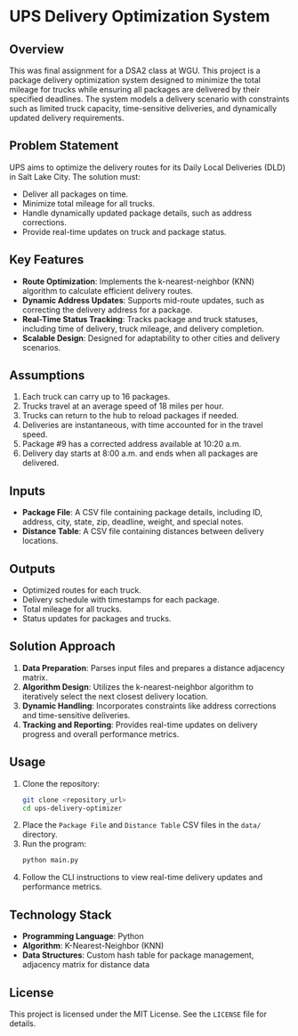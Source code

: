 # UPS Delivery Optimization System

## Overview
This was final assignment for a DSA2 class at WGU. This project is a package delivery optimization system designed to minimize the total mileage for trucks while ensuring all packages are delivered by their specified deadlines. The system models a delivery scenario with constraints such as limited truck capacity, time-sensitive deliveries, and dynamically updated delivery requirements.

## Problem Statement
UPS aims to optimize the delivery routes for its Daily Local Deliveries (DLD) in Salt Lake City. The solution must:
- Deliver all packages on time.
- Minimize total mileage for all trucks.
- Handle dynamically updated package details, such as address corrections.
- Provide real-time updates on truck and package status.

## Key Features
- **Route Optimization**: Implements the k-nearest-neighbor (KNN) algorithm to calculate efficient delivery routes.
- **Dynamic Address Updates**: Supports mid-route updates, such as correcting the delivery address for a package.
- **Real-Time Status Tracking**: Tracks package and truck statuses, including time of delivery, truck mileage, and delivery completion.
- **Scalable Design**: Designed for adaptability to other cities and delivery scenarios.

## Assumptions
1. Each truck can carry up to 16 packages.
2. Trucks travel at an average speed of 18 miles per hour.
3. Trucks can return to the hub to reload packages if needed.
4. Deliveries are instantaneous, with time accounted for in the travel speed.
5. Package #9 has a corrected address available at 10:20 a.m.
6. Delivery day starts at 8:00 a.m. and ends when all packages are delivered.

## Inputs
- **Package File**: A CSV file containing package details, including ID, address, city, state, zip, deadline, weight, and special notes.
- **Distance Table**: A CSV file containing distances between delivery locations.

## Outputs
- Optimized routes for each truck.
- Delivery schedule with timestamps for each package.
- Total mileage for all trucks.
- Status updates for packages and trucks.

## Solution Approach
1. **Data Preparation**: Parses input files and prepares a distance adjacency matrix.
2. **Algorithm Design**: Utilizes the k-nearest-neighbor algorithm to iteratively select the next closest delivery location.
3. **Dynamic Handling**: Incorporates constraints like address corrections and time-sensitive deliveries.
4. **Tracking and Reporting**: Provides real-time updates on delivery progress and overall performance metrics.

## Usage
1. Clone the repository:
   ```bash
   git clone <repository_url>
   cd ups-delivery-optimizer
   ```
2. Place the `Package File` and `Distance Table` CSV files in the `data/` directory.
3. Run the program:
   ```bash
   python main.py
   ```
4. Follow the CLI instructions to view real-time delivery updates and performance metrics.

## Technology Stack
- **Programming Language**: Python
- **Algorithm**: K-Nearest-Neighbor (KNN)
- **Data Structures**: Custom hash table for package management, adjacency matrix for distance data

## License
This project is licensed under the MIT License. See the `LICENSE` file for details.


